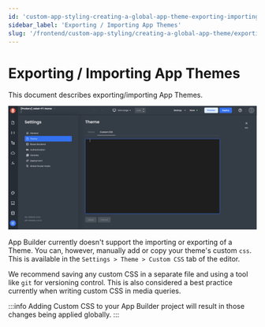 ```yaml
---
id: 'custom-app-styling-creating-a-global-app-theme-exporting-importing-app-themes'
sidebar_label: 'Exporting / Importing App Themes'
slug: '/frontend/custom-app-styling/creating-a-global-app-theme/exporting-importing-app-themes'
---
```


# Exporting / Importing App Themes

This document describes exporting/importing App Themes.

![Responsive design in App Builder](./_images/ab-custom-styling-theme-import-export-1.png)

App Builder currently doesn't support the importing or exporting of a Theme. You can, however, manually add or copy your theme's custom `css`. This is available in the `Settings > Theme > Custom CSS` tab of the editor.

We recommend saving any custom CSS  in a separate file and using a tool like `git` for versioning control. This is also considered a best practice currently when writing custom CSS in media queries.

:::info
Adding Custom CSS to your App Builder project will result in those changes being applied globally. 
:::